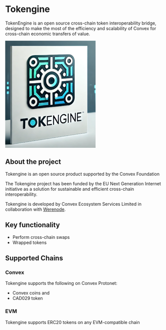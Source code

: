 # Tokengine

TokenEngine is an open source cross-chain token interoperability bridge, designed to make the most of the efficiency and scalability of Convex for cross-chain economic transfers of value.

![Tokengine Logo](image.png)

## About the project

Tokengine is an open source product supported by the Convex Foundation

The Tokengine project has been funded by the EU Next Generation Internet initiative as a solution for sustainable and efficient cross-chain interoperability. 

Tokengine is developed by Convex Ecosystem Services Limited in collaboration with [Werenode](https://werenode.com/).

## Key functionality

- Perform cross-chain swaps
- Wrapped tokens

## Supported Chains

### Convex 

Tokengine supports the following on Convex Protonet:
- Convex coins and 
- CAD029 token 

### EVM

Tokengine supports ERC20 tokens on any EVM-compatible chain

